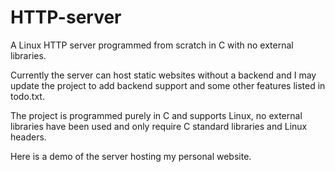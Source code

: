 # HTTP-server
A Linux HTTP server programmed from scratch in C with no external libraries.

Currently the server can host static websites without a backend and I may update the project to add backend support and some other features listed in todo.txt.

The project is programmed purely in C and supports Linux, no external libraries have been used and only require C standard libraries and Linux headers.

Here is a demo of the server hosting my personal website.
